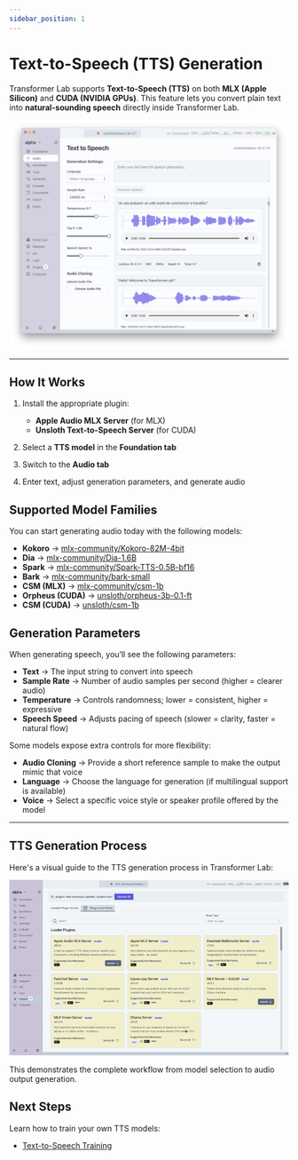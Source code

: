 ```yaml
---
sidebar_position: 1
---
```

# Text-to-Speech (TTS) Generation

Transformer Lab supports **Text-to-Speech (TTS)** on both **MLX (Apple Silicon)** and **CUDA (NVIDIA GPUs)**. This feature lets you convert plain text into **natural-sounding speech** directly inside Transformer Lab.

![TTS Screenshot](./img/tts-generation.png)

---

## How It Works

1. Install the appropriate plugin:
   - **Apple Audio MLX Server** (for MLX)
   - **Unsloth Text-to-Speech Server** (for CUDA)

2. Select a **TTS model** in the **Foundation tab**  
3. Switch to the **Audio tab**  
4. Enter text, adjust generation parameters, and generate audio

## Supported Model Families

You can start generating audio today with the following models:

- **Kokoro** → [mlx-community/Kokoro-82M-4bit](https://huggingface.co/mlx-community/Kokoro-82M-4bit)  
- **Dia** → [mlx-community/Dia-1.6B](https://huggingface.co/mlx-community/Dia-1.6B)  
- **Spark** → [mlx-community/Spark-TTS-0.5B-bf16](https://huggingface.co/mlx-community/Spark-TTS-0.5B-bf16)  
- **Bark** → [mlx-community/bark-small](https://huggingface.co/mlx-community/bark-small)  
- **CSM (MLX)** → [mlx-community/csm-1b](https://huggingface.co/mlx-community/csm-1b)  
- **Orpheus (CUDA)** → [unsloth/orpheus-3b-0.1-ft](https://huggingface.co/unsloth/orpheus-3b-0.1-ft)  
- **CSM (CUDA)** → [unsloth/csm-1b](https://huggingface.co/unsloth/csm-1b)  

## Generation Parameters

When generating speech, you’ll see the following parameters:

- **Text** → The input string to convert into speech  
- **Sample Rate** → Number of audio samples per second (higher = clearer audio)  
- **Temperature** → Controls randomness; lower = consistent, higher = expressive  
- **Speech Speed** → Adjusts pacing of speech (slower = clarity, faster = natural flow)  

Some models expose extra controls for more flexibility:

- **Audio Cloning** → Provide a short reference sample to make the output mimic that voice  
- **Language** → Choose the language for generation (if multilingual support is available)  
- **Voice** → Select a specific voice style or speaker profile offered by the model 

---

## TTS Generation Process

Here's a visual guide to the TTS generation process in Transformer Lab:

![MLX TTS Generation](./gif/mlx-tts-generation.gif)

This demonstrates the complete workflow from model selection to audio output generation.

## Next Steps

Learn how to train your own TTS models:

- [Text-to-Speech Training](./text-to-speech-training.md)

